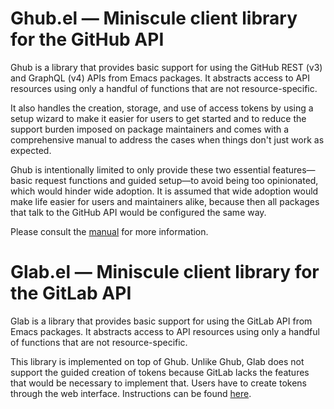 Ghub.el — Miniscule client library for the GitHub API
=====================================================

Ghub is a library that provides basic support for using the GitHub
REST (v3) and GraphQL (v4) APIs from Emacs packages.  It abstracts
access to API resources using only a handful of functions that are
not resource-specific.

It also handles the creation, storage, and use of access tokens by using a
setup wizard to make it easier for users to get started and to reduce
the support burden imposed on package maintainers and comes with
a comprehensive manual to address the cases when things don't just
work as expected.

Ghub is intentionally limited to only provide these two essential
features—basic request functions and guided setup—to avoid being
too opinionated, which would hinder wide adoption.  It is assumed that
wide adoption would make life easier for users and maintainers alike,
because then all packages that talk to the GitHub API would be
configured the same way.

Please consult the [manual][manual-ghub] for more information.

Glab.el — Miniscule client library for the GitLab API
=====================================================

Glab is a library that provides basic support for using the GitLab API
from Emacs packages.  It abstracts access to API resources using only
a handful of functions that are not resource-specific.

This library is implemented on top of Ghub.  Unlike Ghub, Glab does
not support the guided creation of tokens because GitLab lacks the
features that would be necessary to implement that.  Users have to
create tokens through the web interface.  Instructions can be found
[here][manual-glab].

[manual-ghub]: https://magit.vc/manual/ghub
[manual-glab]: https://magit.vc/manual/ghub/Gitlab-Support.html
